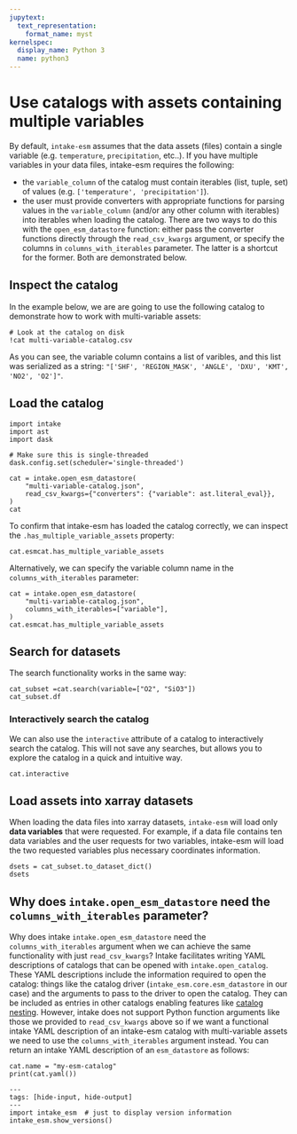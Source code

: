 ```yaml
---
jupytext:
  text_representation:
    format_name: myst
kernelspec:
  display_name: Python 3
  name: python3
---
```


# Use catalogs with assets containing multiple variables

By default, `intake-esm` assumes that the data assets (files) contain a single variable (e.g. `temperature`, `precipitation`, etc..). If you have multiple variables in your data files, intake-esm requires the following:

- the `variable_column` of the catalog must contain iterables (list, tuple, set) of values (e.g. `['temperature', 'precipitation']`).
- the user must provide converters with appropriate functions for parsing values in the `variable_column` (and/or any other column with iterables) into iterables when loading the catalog. There are two ways to do this with the `open_esm_datastore` function: either pass the converter functions directly through the `read_csv_kwargs` argument, or specify the columns in `columns_with_iterables` parameter. The latter is a shortcut for the former. Both are demonstrated below.

## Inspect the catalog

In the example below, we are are going to use the following catalog to
demonstrate how to work with multi-variable assets:

```{code-cell} ipython3
# Look at the catalog on disk
!cat multi-variable-catalog.csv
```

As you can see, the variable column contains a list of varibles, and this list
was serialized as a string:
`"['SHF', 'REGION_MASK', 'ANGLE', 'DXU', 'KMT', 'NO2', 'O2']"`.

## Load the catalog

```{code-cell} ipython3
import intake
import ast
import dask

# Make sure this is single-threaded
dask.config.set(scheduler='single-threaded')

cat = intake.open_esm_datastore(
    "multi-variable-catalog.json",
    read_csv_kwargs={"converters": {"variable": ast.literal_eval}},
)
cat
```

To confirm that intake-esm has loaded the catalog correctly, we can inspect the `.has_multiple_variable_assets` property:

```{code-cell} ipython3
cat.esmcat.has_multiple_variable_assets
```

Alternatively, we can specify the variable column name in the `columns_with_iterables` parameter:

```{code-cell} ipython3
cat = intake.open_esm_datastore(
    "multi-variable-catalog.json",
    columns_with_iterables=["variable"],
)
cat.esmcat.has_multiple_variable_assets
```

## Search for datasets

The search functionality works in the same way:

```{code-cell} ipython3
cat_subset =cat.search(variable=["O2", "SiO3"])
cat_subset.df
```

### Interactively search the catalog

We can also use the `interactive` attribute of a catalog to interactively search the catalog. This will not save any searches, but allows you to explore the catalog in a quick and intuitive way.

```{code-cell} ipython3
cat.interactive
```

## Load assets into xarray datasets

When loading the data files into xarray datasets, `intake-esm` will load only **data variables** that were requested. For example, if a data file contains ten data variables and the user requests for two variables, intake-esm will load the two requested variables plus necessary coordinates information.

```{code-cell} ipython3
dsets = cat_subset.to_dataset_dict()
dsets
```

## Why does `intake.open_esm_datastore` need the `columns_with_iterables` parameter?

Why does intake `intake.open_esm_datastore` need the `columns_with_iterables` argument when we can achieve the same functionality with just `read_csv_kwargs`? Intake facilitates writing YAML descriptions of catalogs that can be opened with `intake.open_catalog`. These YAML descriptions include the information required to open the catalog: things like the catalog driver (`intake_esm.core.esm_datastore` in our case) and the arguments to pass to the driver to open the catalog. They can be included as entries in other catalogs enabling features like [catalog nesting](https://intake.readthedocs.io/en/latest/catalog.html#catalog-nesting). However, intake does not support Python function arguments like those we provided to `read_csv_kwargs` above so if we want a functional intake YAML description of an intake-esm catalog with multi-variable assets we need to use the `columns_with_iterables` argument instead. You can return an intake YAML description of an `esm_datastore` as follows:

```{code-cell} ipython3
cat.name = "my-esm-catalog"
print(cat.yaml())
```

```{code-cell} ipython3
---
tags: [hide-input, hide-output]
---
import intake_esm  # just to display version information
intake_esm.show_versions()
```
